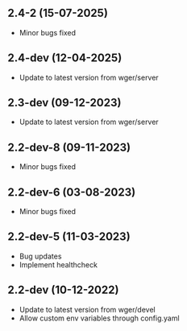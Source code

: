 ## 2.4-2 (15-07-2025)
- Minor bugs fixed

## 2.4-dev (12-04-2025)
- Update to latest version from wger/server

## 2.3-dev (09-12-2023)

- Update to latest version from wger/server
## 2.2-dev-8 (09-11-2023)

- Minor bugs fixed
## 2.2-dev-6 (03-08-2023)

- Minor bugs fixed
## 2.2-dev-5 (11-03-2023)

- Bug updates
- Implement healthcheck

## 2.2-dev (10-12-2022)

- Update to latest version from wger/devel
- Allow custom env variables through config.yaml
